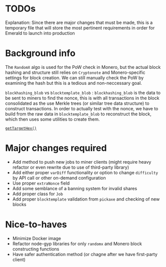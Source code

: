 # TODOs

Explanation: Since there are major changes that must be made, this is a temporary file that will store the most pertinent requirements in order for Emerald to launch into production

# Background info
The `RandomX` algo is used for the PoW check in Monero, but the actual block hashing and structure still relies on `Cryptonote` and Monero-specific settings for block creation.
We can still manually check the PoW by examining the hash but this is a tedious and non-neccessary goal.

`blockhashing_blob` vs `blocktemplate_blob` : `blockhashing_blob` is the data to be sent to miners to find the nonce, this is with all transactions in the block consolidated as the use Merkle trees (or similar tree data structure) to construct transactions. In order to actually test with the nonce, we have to build from the raw data in `blocktemplate_blob` to reconstruct the block, which then uses some utilities to create them.

[`getTargetHex()`](https://en.bitcoinwiki.org/wiki/Difficulty_in_Mining)

# Major changes required 
- Add method to push new jobs to miner clients (might require heavy refactor or even rewrite due to use of third-party library)
- Add either proper `varDiff` functionality or option to change `difficulty` by API call or other on-demand configuration
- Use proper `extraNonce` field 
- Add some semblance of a banning system for invalid shares
- Add proper class for `Job` 
- Add proper `blocktemplate` validation from `pickaxe` and checking of new blocks

# Nice-to-haves
- Minimize Docker image
- Refactor node-gyp libraries for only `randomx` and Monero block constructing functions
- Have safer authentication method (or chagne after we have first-party client)
